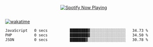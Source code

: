

<p align="center">
  <a href="https://open.spotify.com/user/31ljmyymhthokwewwcd6dsdmvprm" target="_blank"><img src="https://novatorem-psi-rosy.vercel.app/api/spotify" alt="Spotify Now Playing"/></a>
</p>

##

[![wakatime](https://wakatime.com/badge/user/87646243-158a-4241-a3cb-668e1fa2dbb8.svg)](https://wakatime.com/@87646243-158a-4241-a3cb-668e1fa2dbb8)
<!--START_SECTION:waka-->

```txt
JavaScript   0 secs          ████████▓░░░░░░░░░░░░░░░░   34.73 %
PHP          0 secs          ████████▓░░░░░░░░░░░░░░░░   34.50 %
JSON         0 secs          ███████▓░░░░░░░░░░░░░░░░░   30.78 %
```

<!--END_SECTION:waka-->
